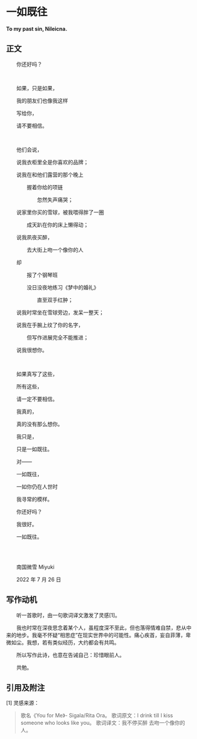 # 一如既往

**To my past sin, Nileicna.**

## 正文

　　你还好吗？

<br>

　　如果，只是如果，

　　我的朋友们也像我这样

　　写给你，

　　请不要相信。

<br>

　　他们会说，

　　说我衣柜里全是你喜欢的品牌；

　　说我在和他们露营的那个晚上

　　　　握着你给的项链

　　　　　　忽然失声痛哭；

　　说家里你买的雪球，被我喂得胖了一圈

　　　　成天趴在你的床上懒得动；

　　说我夙夜买醉，

　　　　去大街上吻一个像你的人

　　却

　　　　报了个钢琴班

　　　　没日没夜地练习《梦中的婚礼》

　　　　　　直至双手红肿；

　　说我时常坐在雪球旁边，发呆一整天；

　　说我在手腕上纹了你的名字，

　　　　但写作进展完全不能推进；

　　说我很想你。

<br>

　　如果真写了这些，

　　所有这些，

　　请一定不要相信。
　　
<br>

　　我真的，

　　真的没有那么想你。

　　我只是，

　　只是一如既往。

　　对——

　　一如既往，

　　一如你仍在人世时

　　我寻常的模样。
　　
<br>

　　你还好吗？

　　我很好。

　　一如既往。

<br>

<br>

　　南国微雪 Miyuki

　　2022 年 7 月 26 日

## 写作动机

　　听一首歌时，由一句歌词译文激发了灵感[1]。

　　我也时常在深夜思念着某个人，虽程度深不至此，但也落得情难自禁，悲从中来的地步。我毫不怀疑“相思症”在现实世界中的可能性。痛心疾首，妄自菲薄，卑微如尘。我想，若有类似经历，大约都会有共鸣。

　　所以写作此诗，也意在告诫自己：珍惜眼前人。

　　共勉。

## 引用及附注

[1] 灵感来源：

> 歌名《You for Me》- Sigala/Rita Ora。
> 歌词原文：I drink till I kiss somеone who looks like you。
> 歌词译文：我不停买醉 去吻一个像你的人。